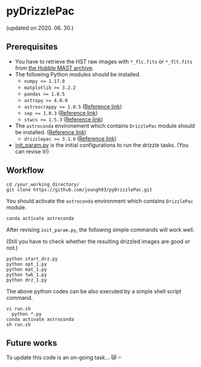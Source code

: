 # pyDrizzlePac
(updated on 2020. 06. 30.)

## Prerequisites
* You have to retrieve the HST raw images with ``*_flc.fits`` or ``*_flt.fits`` from [the Hubble MAST archive](http://archive.stsci.edu/hst/search.php).
* The following Python modules should be installed.
  * ``numpy <= 1.17.0``
  * ``matplotlib >= 3.2.2``
  * ``pandas >= 1.0.5``
  * ``astropy >= 4.0.0``
  * ``astroscrappy >= 1.0.5`` ([Reference link](https://astroscrappy.readthedocs.io/en/latest/))
  * ``sep >= 1.0.3`` ([Reference link](https://sep.readthedocs.io/en/v1.0.x/))
  * ``stwcs >= 1.5.3`` ([Reference link](https://stwcs.readthedocs.io/en/latest/hstwcs.html))
* The ``astroconda`` environement which contains ``DrizzlePac`` module should be installed. ([Reference link](https://astroconda.readthedocs.io/en/latest/getting_started.html#))
  * ``drizzlepac >= 3.1.6`` ([Reference link](https://drizzlepac.readthedocs.io/en/latest/))
* [init_param.py](https://github.com/joungh93/pyDrizzlePac/blob/master/init_param.py) is the initial configurations to run the drizzle tasks. (You can revise it!)


## Workflow
```
cd /your_working_directory/
git clone https://github.com/joungh93/pyDrizzlePac.git
```
You should activate the ``astroconda`` environment which contains ``DrizzlePac`` module.

```
conda activate astroconda
```

After revising ``init_param.py``, the following simple commands will work well.

(Still you have to check whether the resulting drizzled images are good or not.)

```
python start_drz.py
python opt_1.py
python mat_1.py
python twk_1.py
python drz_1.py
```

The above python codes can be also executed by a simple shell script command.

```
vi run.sh
  python *.py
conda activate astroconda
sh run.sh
```

## Future works
To update this code is an on-going task... :crying_cat_face: :sweat_drops:
